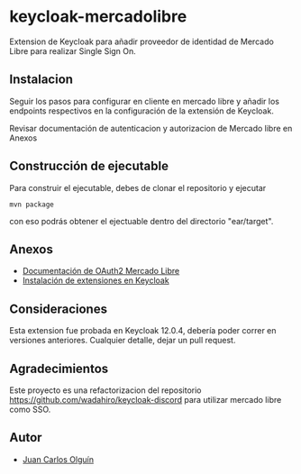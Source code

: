 # keycloak-mercadolibre

Extension de Keycloak para añadir proveedor de identidad de Mercado Libre para realizar Single Sign On.

## Instalacion

Seguir los pasos para configurar en cliente en mercado libre y añadir los endpoints respectivos en la configuración de la
extensión de Keycloak.

Revisar documentación de autenticacion y autorizacion de Mercado libre en Anexos

## Construcción de ejecutable

Para construir el ejecutable, debes de clonar el repositorio y ejecutar 
```
mvn package
```
con eso podrás obtener el ejectuable dentro del directorio "ear/target".

## Anexos

- [Documentación de OAuth2 Mercado Libre](https://developers.mercadolibre.cl/autenticacion-y-autorizacion)
- [Instalación de extensiones en Keycloak](https://www.keycloak.org/docs/12.0/server_development/#_extensions)

## Consideraciones

Esta extension fue probada en Keycloak 12.0.4, debería poder correr en versiones anteriores.
Cualquier detalle, dejar un pull request.

## Agradecimientos

Este proyecto es una refactorizacion del repositorio https://github.com/wadahiro/keycloak-discord para utilizar mercado libre como SSO.

## Autor

- [Juan Carlos Olguín](https://jolguin.cl)
